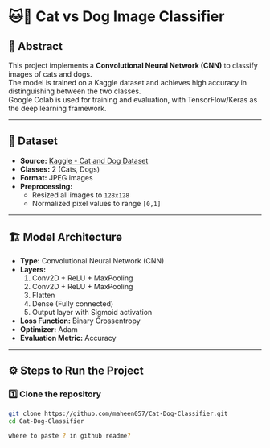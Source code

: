 # 🐱🐶 Cat vs Dog Image Classifier

## 📌 Abstract
This project implements a **Convolutional Neural Network (CNN)** to classify images of cats and dogs.  
The model is trained on a Kaggle dataset and achieves high accuracy in distinguishing between the two classes.  
Google Colab is used for training and evaluation, with TensorFlow/Keras as the deep learning framework.

---

## 📂 Dataset
- **Source:** [Kaggle - Cat and Dog Dataset](https://www.kaggle.com/datasets/tongpython/cat-and-dog)
- **Classes:** 2 (Cats, Dogs)
- **Format:** JPEG images
- **Preprocessing:**
  - Resized all images to `128x128`
  - Normalized pixel values to range `[0,1]`

---

## 🏗 Model Architecture
- **Type:** Convolutional Neural Network (CNN)
- **Layers:**
  1. Conv2D + ReLU + MaxPooling
  2. Conv2D + ReLU + MaxPooling
  3. Flatten
  4. Dense (Fully connected)
  5. Output layer with Sigmoid activation
- **Loss Function:** Binary Crossentropy
- **Optimizer:** Adam
- **Evaluation Metric:** Accuracy

---

## ⚙️ Steps to Run the Project

### 1️⃣ Clone the repository
```bash
git clone https://github.com/maheen057/Cat-Dog-Classifier.git
cd Cat-Dog-Classifier

where to paste ? in github readme?
